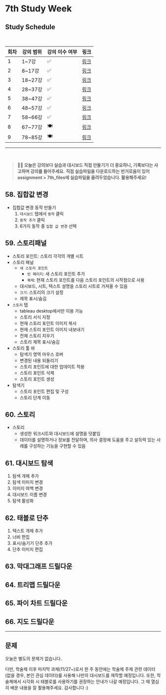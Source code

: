 # 7th Study Week

## Study Schedule
<br>

| 회차 | 강의 범위   | 강의 이수 여부 | 링크                                                                                                     |
|------|-------------|----------------|--------------------------------------------------------------------------------------------------------|
| 1    | 1~7강       | ✅              | [링크](https://www.youtube.com/watch?v=AXkaUrJs-Ko&list=PL87tgIIryGsa5vdz6MsaOEF8PK-YqK3fz&index=84)    |
| 2    | 8~17강      | ✅              | [링크](https://www.youtube.com/watch?v=AXkaUrJs-Ko&list=PL87tgIIryGsa5vdz6MsaOEF8PK-YqK3fz&index=75)    |
| 3    | 18~27강     | ✅              | [링크](https://www.youtube.com/watch?v=AXkaUrJs-Ko&list=PL87tgIIryGsa5vdz6MsaOEF8PK-YqK3fz&index=65)    |
| 4    | 28~37강     | ✅              | [링크](https://www.youtube.com/watch?v=e6J0Ljd6h44&list=PL87tgIIryGsa5vdz6MsaOEF8PK-YqK3fz&index=55)    |
| 5    | 38~47강     | ✅              | [링크](https://www.youtube.com/watch?v=AXkaUrJs-Ko&list=PL87tgIIryGsa5vdz6MsaOEF8PK-YqK3fz&index=45)    |
| 6    | 48~57강     | ✅              | [링크](https://www.youtube.com/watch?v=AXkaUrJs-Ko&list=PL87tgIIryGsa5vdz6MsaOEF8PK-YqK3fz&index=35)    |
| 7    | 58~66강     | ✅             | [링크](https://www.youtube.com/watch?v=AXkaUrJs-Ko&list=PL87tgIIryGsa5vdz6MsaOEF8PK-YqK3fz&index=25)    |
| 8    | 67~77강     | 🍽️             | [링크](https://www.youtube.com/watch?v=AXkaUrJs-Ko&list=PL87tgIIryGsa5vdz6MsaOEF8PK-YqK3fz&index=15)    |
| 9    | 78~85강     | 🍽️             | [링크](https://www.youtube.com/watch?v=AXkaUrJs-Ko&list=PL87tgIIryGsa5vdz6MsaOEF8PK-YqK3fz&index=5)     |
---

<br/>

> **🧞‍♀️ 오늘은 강의보다 실습과 대시보드 직접 만들기가 더 중요하니, 기록보다는 사고하며 강의를 들어주세요.**
> **직접 실습파일을 다운로드하는 번거로움이 있어 assignment > 7th_files에 실습파일을 올려두었습니다. 활용해주세요!**


## 58. 집합값 변경

<!-- 집합값 변경 강의에서 알게 된 점을 적어주세요 -->

- 집합값 변경 동작 만들기
    1. `대시보드` 탭에서 `동작` 클릭
    1. `동작 추가` 클릭
    1. 6가지 동작 중 `집합 값 변경` 선택

## 59. 스토리패널

<!-- 스토리패널 강의에서 알게 된 점을 적어주세요 -->

- 스토리 포인트: 스토리 각각의 개별 시트
- 스토리 패널
    - `새 스토리 포인트`
        - `빈 페이지`: 새 스토리 포인트 추가
        - `복제`: 현재 스토리 포인트를 다음 스토리 포인트의 시작점으로 사용
    - 대시보드, 시트, 텍스트 설명을 스토리 시트로 가져올 수 있음
    - `크기`: 스토리의 크기 설정
    - 제목 표시/숨김
- `스토리` 탭
    - tableau desktop에서만 이용 가능
    - 스토리 서식 지정
    - 현재 스토리 포인트 이미지 복사
    - 현재 스토리 포인트 이미지 내보내기
    - 전체 스토리 지우기
    - 스토리 제목 표시/숨김
- 스토리 툴 바
    - 탐색기 영역 마우스 호버
    - 변경된 내용 되돌리기
    - 스토리 포인트에 대한 업데이트 적용
    - 스토리 포인트 삭제
    - 스토리 포인트 생성
- 탐색기
    - 스토리 포인트 편집 및 구성
    - 스토리 단계 이동

## 60. 스토리

<!-- 알게 된 점을 적고, 아래 질문에 답해보세요 :) -->

- 스토리
    - 생성한 워크시트와 대시보드에 설명을 덧붙임
    - 데이터를 설명하거나 정보를 전달하며, 의사 결정에 도움을 주고 설득력 있는 사례를 구성하는 기능을 구현할 수 있음

## 61. 대시보드 탐색

<!-- 대시보드 탐색 강의에서 알게 된 점을 적어주세요 -->

1. 탐색 개체 추가
1. 탐색 이미지 변경
1. 이미지 여백 변경
1. 대시보드 이름 변경
1. 탐색 활성화

## 62. 태블로 단추

<!-- 태블로 단추 강의에서 알게 된 점을 적어주세요 -->

1. 텍스트 개체 추가
1. 너비 편집
1. 표시/숨기기 단추 추가
1. 단추 이미지 편집

## 63. 막대그래프 드릴다운

<!-- 막대그래프 드릴다운에 대해 알게 된 점을 적어주세요 -->

## 64. 트리맵 드릴다운

<!-- 트리맵 드릴다운에 대해 알게 된 점을 적어주세요 -->

## 65. 파이 차트 드릴다운

<!-- 파일 차트 드릴다운에 대해 알게 된 점을 적어주세요 -->

## 66. 지도 드릴다운

<!-- 지도 드릴다운에 대해 알게 된 점을 적어주세요 -->

---

## 문제

오늘은 별도의 문제가 없습니다.

다만, 학술제 이후 마지막 과제(11/27~)로서 한 주 동안에는 학술제 주제 관련 데이터(없을 경우, 본인 관심 데이터)를 사용해 나만의 대시보드를 제작할 예정입니다. 또한, 학술제에서 시각화 시 태블로를 사용하기를 권장하는 안내가 나갈 예정입니다.
그 때 열심히 배운 내용을 잘 활용해주세요. 감사합니다 :)
